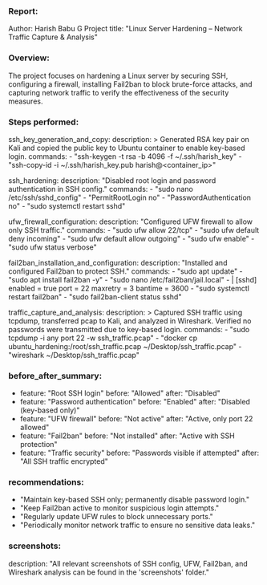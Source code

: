 ### Report:
  Author: Harish Babu G
  Project title: "Linux Server Hardening – Network Traffic Capture & Analysis"

### Overview: 
  The project focuses on hardening a Linux server by securing SSH, configuring a
  firewall, installing Fail2ban to block brute-force attacks, and capturing network
  traffic to verify the effectiveness of the security measures.

### Steps performed:
  ssh_key_generation_and_copy:
    description: >
      Generated RSA key pair on Kali and copied the public key to Ubuntu container
      to enable key-based login.
    commands:
      - "ssh-keygen -t rsa -b 4096 -f ~/.ssh/harish_key"
      - "ssh-copy-id -i ~/.ssh/harish_key.pub harish@<container_ip>"

  ssh_hardening:
    description: "Disabled root login and password authentication in SSH config."
    commands:
      - "sudo nano /etc/ssh/sshd_config"
      - "PermitRootLogin no"
      - "PasswordAuthentication no"
      - "sudo systemctl restart sshd"

  ufw_firewall_configuration:
    description: "Configured UFW firewall to allow only SSH traffic."
    commands:
      - "sudo ufw allow 22/tcp"
      - "sudo ufw default deny incoming"
      - "sudo ufw default allow outgoing"
      - "sudo ufw enable"
      - "sudo ufw status verbose"

  fail2ban_installation_and_configuration:
    description: "Installed and configured Fail2ban to protect SSH."
    commands:
      - "sudo apt update"
      - "sudo apt install fail2ban -y"
      - "sudo nano /etc/fail2ban/jail.local"
      - |
        [sshd]
        enabled = true
        port = 22
        maxretry = 3
        bantime = 3600
      - "sudo systemctl restart fail2ban"
      - "sudo fail2ban-client status sshd"

  traffic_capture_and_analysis:
    description: >
      Captured SSH traffic using tcpdump, transferred pcap to Kali, and analyzed
      in Wireshark. Verified no passwords were transmitted due to key-based login.
    commands:
      - "sudo tcpdump -i any port 22 -w ssh_traffic.pcap"
      - "docker cp ubuntu_hardening:/root/ssh_traffic.pcap ~/Desktop/ssh_traffic.pcap"
      - "wireshark ~/Desktop/ssh_traffic.pcap"

### before_after_summary:
  - feature: "Root SSH login"
    before: "Allowed"
    after: "Disabled"
  - feature: "Password authentication"
    before: "Enabled"
    after: "Disabled (key-based only)"
  - feature: "UFW firewall"
    before: "Not active"
    after: "Active, only port 22 allowed"
  - feature: "Fail2ban"
    before: "Not installed"
    after: "Active with SSH protection"
  - feature: "Traffic security"
    before: "Passwords visible if attempted"
    after: "All SSH traffic encrypted"

### recommendations:
  - "Maintain key-based SSH only; permanently disable password login."
  - "Keep Fail2ban active to monitor suspicious login attempts."
  - "Regularly update UFW rules to block unnecessary ports."
  - "Periodically monitor network traffic to ensure no sensitive data leaks."

### screenshots:
  description: "All relevant screenshots of SSH config, UFW, Fail2ban, and Wireshark analysis can be   found in the 'screenshots' folder."

